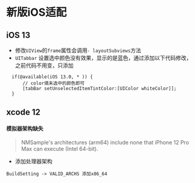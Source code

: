 # 新版iOS适配

## iOS 13
- 修改`UIView`的`frame`属性会调用`- layoutSubviews`方法
- `UITabbar` 设置选中颜色没有效果，显示的是蓝色，通过添加以下代码修改，之前代码不用变，只添加  


```objc
  if(@available(iOS 13.0, * )) {
      // color填未选中的颜色即可
      [tabBar setUnselectedItemTintColor:[UIColor whiteColor]];
  }
```

## xcode 12

#### 模拟器架构缺失

> NMSample's architectures (arm64) include none that iPhone 12 Pro Max can execute (Intel 64-bit).

- 添加处理器架构

```
BuildSetting -> VALID_ARCHS 添加x86_64
```
